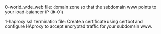 0-world_wide_web file: domain zone so that the subdomain www points to your load-balancer IP (lb-01)

1-haproxy_ssl_termination file: Create a certificate using certbot and configure HAproxy to accept encrypted traffic for your subdomain www.
